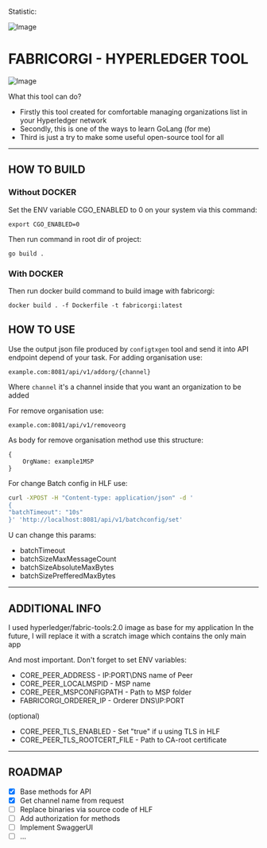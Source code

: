 Statistic:

![Image](https://goreportcard.com/badge/github.com/solyard/fabricorgi)

# FABRICORGI - HYPERLEDGER TOOL

![Image](fabricorgi.png)

What this tool can do?

- Firstly this tool created for comfortable managing organizations list in your Hyperledger network
- Secondly, this is one of the ways to learn GoLang (for me)
- Third is just a try to make some useful open-source tool for all

---

## HOW TO BUILD

### Without DOCKER
Set the ENV variable CGO_ENABLED to 0 on your system via this command:

```
export CGO_ENABLED=0
```

Then run command in root dir of project:
```
go build .
```

### With DOCKER

Then run docker build command to build image with fabricorgi:
```
docker build . -f Dockerfile -t fabricorgi:latest
```

## HOW TO USE

Use the output json file produced by `configtxgen` tool and send it into API endpoint depend of your task.
For adding organisation use:
```
example.com:8081/api/v1/addorg/{channel}
```
Where `channel` it's a channel inside that you want an organization to be added

For remove organisation use:
```
example.com:8081/api/v1/removeorg
```

As body for remove organisation method use this structure:
```
{
    OrgName: example1MSP
}
```

For change Batch config in HLF use:

```bash
curl -XPOST -H "Content-type: application/json" -d '
{
"batchTimeout": "10s"
}' 'http://localhost:8081/api/v1/batchconfig/set'
```

U can change this params:
- batchTimeout
- batchSizeMaxMessageCount
- batchSizeAbsoluteMaxBytes
- batchSizePrefferedMaxBytes

---

## ADDITIONAL INFO

I used hyperledger/fabric-tools:2.0 image as base for my application
In the future, I will replace it with a scratch image which contains the only main app

And most important. Don't forget to set ENV variables:
- CORE_PEER_ADDRESS - IP:PORT\DNS name of Peer 
- CORE_PEER_LOCALMSPID - MSP name
- CORE_PEER_MSPCONFIGPATH - Path to MSP folder
- FABRICORGI_ORDERER_IP - Orderer DNS\IP:PORT

(optional)

- CORE_PEER_TLS_ENABLED - Set "true" if u using TLS in HLF
- CORE_PEER_TLS_ROOTCERT_FILE - Path to CA-root certificate

---

## ROADMAP
- [X] Base methods for API
- [X] Get channel name from request
- [ ] Replace binaries via source code of HLF
- [ ] Add authorization for methods
- [ ] Implement SwaggerUI
- [ ] ...
